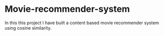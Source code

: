 # Movie-recommender-system
In this this project I have built a content based movie recommender system using cosine similarity.

